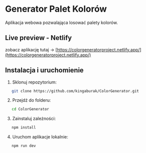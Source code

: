 # Generator Palet Kolorów 

Aplikacja webowa pozwalająca losować palety kolorów. 

## Live preview - Netlify

zobacz aplikację tutaj -> [https://colorgeneratorproject.netlify.app/](https://colorgeneratorproject.netlify.app/)

## Instalacja i uruchomienie

1. Sklonuj repozytorium: 

```bash
   git clone https://github.com/kingaburak/ColorGenerator.git
```

2. Przejdź do folderu:

```bash
   cd ColorGenerator
```

3. Zainstaluj zależności:

```bash
   npm install
```

4. Uruchom aplikacje lokalnie:
   
```bash
   npm run dev
```

